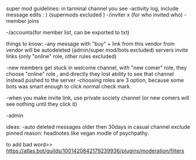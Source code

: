 super mod guidelines:
in tarminal channel you see
-activity log, include message edits  :  ) (supermods excluded ) 
-/inviter x (for who invited who)
-member joins

-/accounts(for member list, can be exported to txt)

things to know:
-any message with 
"buy" + link
from this vendor
from vendor
will be autodeleted (admin/super mod/bots excluded) 
servers invite links (only "online" role, other rules excluded) 

-new members get stuck in welcome channel, with "new comer" role, they choose "online" role , and directly they lost ability to see that channel instead pushed to the server
-choosing roles are 3 option, because some bots was smart enough to click normal check mark.

-when you make invite link, use private society channel (or new comers will see nothing until they click it)


-admin

ideas:
-auto deleted messages older then 30days in casual channel exclude pinned
reason: headnotes like vegan modle of psychpathy.

to add bad word>> https://atlas.bot/guilds/1001420842179239936/plugins/moderation/filters

